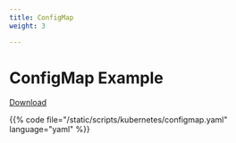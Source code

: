 ```yaml
---
title: ConfigMap
weight: 3

---
```


# ConfigMap Example

[Download](/scripts/kubernetes/configmap.yaml)

{{% code file="/static/scripts/kubernetes/configmap.yaml" language="yaml" %}}